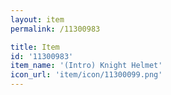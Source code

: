 ```yaml
---
layout: item
permalink: /11300983

title: Item
id: '11300983'
item_name: '(Intro) Knight Helmet'
icon_url: 'item/icon/11300099.png'
---
```

